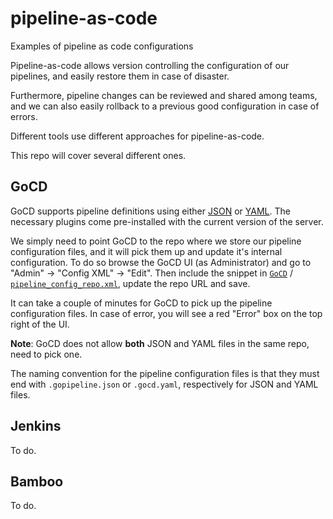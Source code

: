 # pipeline-as-code
Examples of pipeline as code configurations

Pipeline-as-code allows version controlling the configuration of our pipelines, and easily restore them in case of disaster.

Furthermore, pipeline changes can be reviewed and shared among teams, and we can also easily rollback to a previous good configuration in case of errors.

Different tools use different approaches for pipeline-as-code. 

This repo will cover several different ones.

## GoCD

GoCD supports pipeline definitions using either [JSON](https://github.com/tomzo/gocd-json-config-plugin) or [YAML](https://github.com/tomzo/gocd-yaml-config-plugin). The necessary plugins come pre-installed with the current version of the server.

We simply need to point GoCD to the repo where we store our pipeline configuration files, and it will pick them up and update it's internal configuration. To do so browse the GoCD UI (as Administrator) and go to "Admin" -> "Config XML" -> "Edit". Then include the snippet in [`GoCD`](https://github.com/manupaisable/pipeline-as-code/blob/master/GoCD) / [`pipeline_config_repo.xml`](https://github.com/manupaisable/pipeline-as-code/blob/master/GoCD/pipeline_config_repo.xml), update the repo URL and save. 

It can take a couple of minutes for GoCD to pick up the pipeline configuration files. In case of error, you will see a red "Error" box on the top right of the UI. 

**Note**: GoCD does not allow **both** JSON and YAML files in the same repo, need to pick one.

The naming convention for the pipeline configuration files is that they must end with `.gopipeline.json` or `.gocd.yaml`, respectively for JSON and YAML files.

## Jenkins

To do.

## Bamboo

To do.  
